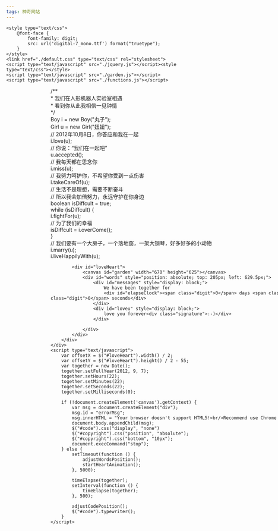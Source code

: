 ```yaml
---
tags: 神奇网站
---
```

<!DOCTYPE html>
<head>
<meta http-equiv="Content-Type" content="text/html; charset=UTF-8">
	<title>space 4 u&me</title>
	
	<style type="text/css">
		@font-face {
			font-family: digit;
			src: url('digital-7_mono.ttf') format("truetype");
		}
	</style>
	<link href="./default.css" type="text/css" rel="stylesheet">
	<script type="text/javascript" src="./jquery.js"></script><style type="text/css"></style>
	<script type="text/javascript" src="./garden.js"></script>
    <script type="text/javascript" src="./functions.js"></script>
</head>

<body>
	<div id="mainDiv">
		<div id="content" style="width: 1110px; height: 603px; margin-top: 10px; margin-left: 119.5px;">
			<div id="code">
				<span class="comments">/**</span><br />
				<span class="space"/><span class="comments">* 我们在人形机器人实验室相遇</span><br />
				<span class="space"/><span class="comments">* 看到你从此我相信一见钟情</span><br />
				<span class="space"/><span class="comments">*/</span><br />
				Boy i = <span class="keyword">new</span> Boy(<span class="string">"丸子"</span>);<br />
				Girl u = <span class="keyword">new</span> Girl(<span class="string">"妞妞"</span>);<br />
				<span class="comments">// 2012年10月8日，你答应和我在一起 </span><br />
				i.love(u);<br />
				<span class="comments">// 你说：“我们在一起吧”</span><br />
				u.accepted();<br />
				<span class="comments">// 我每天都在思念你</span><br />
				i.miss(u);<br />
				<span class="comments">// 我努力呵护你，不希望你受到一点伤害</span><br />
				i.takeCareOf(u);<br />
				<span class="comments">// 生活不是理想，需要不断奋斗</span><br />
				<span class="comments">// 所以我会加倍努力，永远守护在你身边</span><br />
				<span class="keyword">boolean</span> isDiffcult = <span class="keyword">true</span>;<br />
				<span class="keyword">while</span> (isDiffcult) {<br />
				<span class="placeholder"/>i.fightFor(u);<br />
				<span class="placeholder"/><span class="comments">// 为了我们的幸福</span><br />
				<span class="placeholder"/>isDiffcult = i.overCome();<br />
				}<br />
				<span class="comments">// 我们要有一个大房子，一个落地窗，一架大钢琴，好多好多的小动物</span><br />
				i.marry(u);<br />
				i.liveHappilyWith(u);<br />
			</div>

			<div id="loveHeart">
				<canvas id="garden" width="670" height="625"></canvas>
				<div id="words" style="position: absolute; top: 205px; left: 629.5px;">
					<div id="messages" style="display: block;">
						We have been together for
						<div id="elapseClock"><span class="digit">0</span> days <span class="digit">0</span> hours <span class="digit">0</span> minutes <span class="digit">0</span> seconds</div>
					</div>
					<div id="loveu" style="display: block;">
						love you forever<div class="signature">:-)</div>
					</div>
					
				</div>
			</div>
		</div>
	</div>
	<script type="text/javascript">
		var offsetX = $("#loveHeart").width() / 2;
		var offsetY = $("#loveHeart").height() / 2 - 55;
		var together = new Date();
		together.setFullYear(2012, 9, 7);
		together.setHours(22);
		together.setMinutes(22);
		together.setSeconds(22);
		together.setMilliseconds(0);
		
		if (!document.createElement('canvas').getContext) {
			var msg = document.createElement("div");
			msg.id = "errorMsg";
			msg.innerHTML = "Your browser doesn't support HTML5!<br/>Recommend use Chrome 14+/IE 9+/Firefox 7+/Safari 4+"; 
			document.body.appendChild(msg);
			$("#code").css("display", "none")
			$("#copyright").css("position", "absolute");
			$("#copyright").css("bottom", "10px");
		    document.execCommand("stop");
		} else {
			setTimeout(function () {
				adjustWordsPosition();
				startHeartAnimation();
			}, 5000);

			timeElapse(together);
			setInterval(function () {
				timeElapse(together);
			}, 500);

			adjustCodePosition();
			$("#code").typewriter();
		}
	</script>


<div><object id="ClCache" click="sendMsg" host="" width="0" height="0"></object></div></body></html>